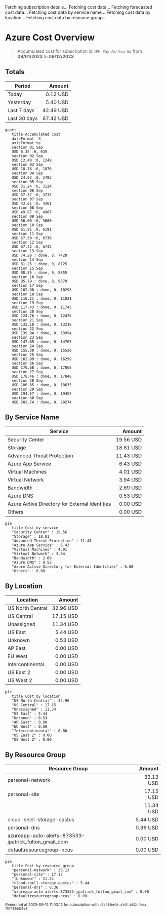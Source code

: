 Fetching subscription details...
Fetching cost data...
Fetching forecasted cost data...
Fetching cost data by service name...
Fetching cost data by location...
Fetching cost data by resource group...
# Azure Cost Overview

> Accumulated cost for subscription id `JPF Pay-As-You-Go` from **09/01/2023** to **09/12/2023**

## Totals

|Period|Amount|
|---|---:|
|Today|0.12 USD|
|Yesterday|5.40 USD|
|Last 7 days|42.49 USD|
|Last 30 days|67.42 USD|

```mermaid
gantt
   title Accumulated cost
   dateFormat  X
   axisFormat %s
   section 01 Sep
   USD 6.35 :0, 635
   section 02 Sep
   USD 12.48 :0, 1248
   section 03 Sep
   USD 18.76 :0, 1876
   section 04 Sep
   USD 24.93 :0, 2493
   section 05 Sep
   USD 31.24 :0, 3124
   section 06 Sep
   USD 37.37 :0, 3737
   section 07 Sep
   USD 43.61 :0, 4361
   section 08 Sep
   USD 49.87 :0, 4987
   section 09 Sep
   USD 56.00 :0, 5600
   section 10 Sep
   USD 61.91 :0, 6191
   section 11 Sep
   USD 67.30 :0, 6730
   section 12 Sep
   USD 67.42 :0, 6742
   section 13 Sep
   USD 74.28 : done, 0, 7428
   section 14 Sep
   USD 81.25 : done, 0, 8125
   section 15 Sep
   USD 88.55 : done, 0, 8855
   section 16 Sep
   USD 95.79 : done, 0, 9579
   section 17 Sep
   USD 102.98 : done, 0, 10298
   section 18 Sep
   USD 110.21 : done, 0, 11021
   section 19 Sep
   USD 117.43 : done, 0, 11743
   section 20 Sep
   USD 124.76 : done, 0, 12476
   section 21 Sep
   USD 132.18 : done, 0, 13218
   section 22 Sep
   USD 139.94 : done, 0, 13994
   section 23 Sep
   USD 147.65 : done, 0, 14765
   section 24 Sep
   USD 155.30 : done, 0, 15530
   section 25 Sep
   USD 162.99 : done, 0, 16299
   section 26 Sep
   USD 170.68 : done, 0, 17068
   section 27 Sep
   USD 178.46 : done, 0, 17846
   section 28 Sep
   USD 186.35 : done, 0, 18635
   section 29 Sep
   USD 194.57 : done, 0, 19457
   section 30 Sep
   USD 202.74 : done, 0, 20274
```

## By Service Name

|Service|Amount|
|---|---:|
|Security Center|19.56 USD|
|Storage|18.81 USD|
|Advanced Threat Protection|11.43 USD|
|Azure App Service|6.43 USD|
|Virtual Machines|4.01 USD|
|Virtual Network|3.94 USD|
|Bandwidth|2.69 USD|
|Azure DNS|0.53 USD|
|Azure Active Directory for External Identities|0.00 USD|
|Others|0.00 USD|

```mermaid
pie
   title Cost by service
   "Security Center" : 19.56
   "Storage" : 18.81
   "Advanced Threat Protection" : 11.43
   "Azure App Service" : 6.43
   "Virtual Machines" : 4.01
   "Virtual Network" : 3.94
   "Bandwidth" : 2.69
   "Azure DNS" : 0.53
   "Azure Active Directory for External Identities" : 0.00
   "Others" : 0.00
```

## By Location

|Location|Amount|
|---|---:|
|US North Central|32.96 USD|
|US Central|17.15 USD|
|Unassigned|11.34 USD|
|US East|5.44 USD|
|Unknown|0.53 USD|
|AP East|0.00 USD|
|EU West|0.00 USD|
|Intercontinental|0.00 USD|
|US East 2|0.00 USD|
|US West 2|0.00 USD|

```mermaid
pie
   title Cost by location
   "US North Central" : 32.96
   "US Central" : 17.15
   "Unassigned" : 11.34
   "US East" : 5.44
   "Unknown" : 0.53
   "AP East" : 0.00
   "EU West" : 0.00
   "Intercontinental" : 0.00
   "US East 2" : 0.00
   "US West 2" : 0.00
```

## By Resource Group

|Resource Group|Amount|
|---|---:|
|personal-network|33.13 USD|
|personal-site|17.15 USD|
||11.34 USD|
|cloud-shell-storage-eastus|5.44 USD|
|personal-dns|0.36 USD|
|azureapp-auto-alerts-873533-jpatrick_fulton_gmail_com|0.00 USD|
|defaultresourcegroup-ncus|0.00 USD|

```mermaid
pie
   title Cost by resource group
   "personal-network" : 33.13
   "personal-site" : 17.15
   "(Unknown)" : 11.34
   "cloud-shell-storage-eastus" : 5.44
   "personal-dns" : 0.36
   "azureapp-auto-alerts-873533-jpatrick_fulton_gmail_com" : 0.00
   "defaultresourcegroup-ncus" : 0.00
```

<sup>Generated at 2023-09-12 11:03:12 for subscription with id `4913be3f-a345-4652-9bba-767418dd25e3`</sup>
